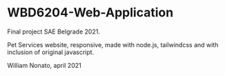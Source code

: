 # WBD6204-Web-Application

Final project SAE Belgrade 2021. 

Pet Services website, responsive, made with node.js, tailwindcss and with inclusion of original javascript.

William Nonato, april 2021
